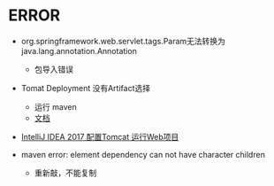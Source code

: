 # ERROR

- org.springframework.web.servlet.tags.Param无法转换为java.lang.annotation.Annotation
    - 包导入错误

- Tomat Deployment 没有Artifact选择
    - 运行 maven 
    - [文档](https://blog.csdn.net/Jae_Wang/article/details/81208706)    

- [IntelliJ IDEA 2017 配置Tomcat 运行Web项目](https://www.cnblogs.com/xuange306/p/7012341.html)

- maven error: element dependency can not have character children
    - 重新敲，不能复制

```java


```